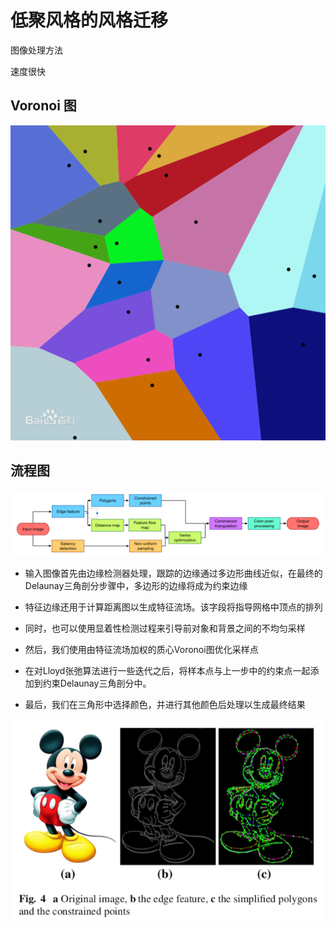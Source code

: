 # 低聚风格的风格迁移


图像处理方法

速度很快

## Voronoi 图

<img src="./imgs/voronoi.png">


## 流程图

<img src="./imgs/pipeline.png">


- 输入图像首先由边缘检测器处理，跟踪的边缘通过多边形曲线近似，在最终的Delaunay三角剖分步骤中，多边形的边缘将成为约束边缘

- 特征边缘还用于计算距离图以生成特征流场。该字段将指导网格中顶点的排列

- 同时，也可以使用显着性检测过程来引导前对象和背景之间的不均匀采样

- 然后，我们使用由特征流场加权的质心Voronoi图优化采样点

- 在对Lloyd张弛算法进行一些迭代之后，将样本点与上一步中的约束点一起添加到约束Delaunay三角剖分中。

- 最后，我们在三角形中选择颜色，并进行其他颜色后处理以生成最终结果

<img src="./imgs/abc.png">
